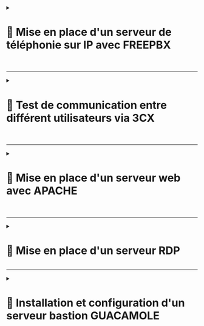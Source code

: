 <details>
<summary><h1>🎯 Mise en place d'un serveur de téléphonie sur IP avec FREEPBX<h1></summary>

## 📑 Installation de FREEPBX : 

```
cd /tmp
wget https://github.com/FreePBX/sng_freepbx_debian_install/raw/master/sng_freepbx_debian_install.sh  -O /tmp/sng_freepbx_debian_install.sh
bash /tmp/sng_freepbx_debian_install.sh
```

🚨 *Veuillez noter que le script peut prendre environ 30 minutes ou plus à compléter, en fonction des spécifications du système sous-jacent et de la vitesse Internet. Il est recommandé de l'exécuter en arrière-plan et de surveiller la progression dans le fichier journal*. 🚨

---

## 📑 Une fois l'installation finie se connecter directement via : ``http://freepbx.billu.com``

- **Première utilisation (création d'un compte admin avec mot de passe)**.
  
- **Puis choisir ``FreePBX Administration``**.

![FREEPBX1](https://github.com/user-attachments/assets/c16de851-8c49-46f0-b910-37a84c7c3002)

- **Se connecter avec le compte admin créer**.

![FREEPBX2](https://github.com/user-attachments/assets/47bfbdf1-b493-4d1e-bf60-7594b52ec17c)

- **Ajouter tout les utilisateurs de mon domaine via un ``fichier .csv`` (voir exemple ci-dessous)**.

![FREEPBX8](https://github.com/user-attachments/assets/be1b778d-039e-4ae7-a5b2-670041e36543)


- **Suivre les étapes** :

- **Aller dans ``Admin`` puis dans ``Bulk Handler``**.
  
![FREEPBX3](https://github.com/user-attachments/assets/9b109810-04f4-4565-861c-98e98154f795)

- **Cliquer sur ``Import`` puis sur ``Browse``**.

![FREEPBX4](https://github.com/user-attachments/assets/fd11e9f0-260c-4fbb-881b-fc0a5755cd6d)

- **Choisissez le ``fichier .csv`` puis sur ``Open``**.

![FREEPBX5](https://github.com/user-attachments/assets/4403516f-4dce-4a2f-9bd7-a3f03acffa3b)

- **Une fois les utilisateurs ajoutés, aller dans ``Connectivity`` puis dans ``Extensions``**.

![FREEPBX6](https://github.com/user-attachments/assets/aba5c62e-7954-4fad-9fd5-31f659247bcd)

- **On aperçoit bien tous les utilisateurs rentrer dans ``FreePBX`` avec une configuration conforme pour la communication entre différent utilisateurs**.

![FREEPBX7](https://github.com/user-attachments/assets/759c945a-573b-429d-aabf-cf50cbcc20ce)

</details>

---

<details>
<summary><h1>🎯 Test de communication entre différent utilisateurs via 3CX<h1></summary>

- **Installation du logiciel ``3CX`` sur tout les utilisateurs via une GPO**.

- **Renseigner le numéro de l'utilisateur que vous voulez contacter et lancer l'appel**.

- **L'utilisateur ``Lucas Duval`` arrive bien, à joindre l'utilisateur ``Valentin Bonnet`` et inversement** :

![3CX1](https://github.com/user-attachments/assets/4a44a830-5606-45e3-a888-484510864238)<br>

![3CX2](https://github.com/user-attachments/assets/e29ff2bc-da2c-471f-a250-226183aaed53)

</details>

---

<details>
<summary><h1>🎯 Mise en place d'un serveur web avec APACHE<h1></summary>
  
# 📑 Installation et Configuration :

## 📑 Étape 1 : Installation de Apache

- **Mettre à jour le système et installer Apache** :
   
   ```bash
   apt update && apt upgrade -y
   apt install apache2 -y
  ```
   
- **Vérifier le statut du service Apache** :

``systemctl status apache2``

---

## 📑 Étape 2 : Configuration de la Page d’Accueil

- **Modifier la page d’accueil par défaut** :

- **Édite le fichier ``/var/www/html/index.html``** (exemple ci-dessous) :

```html
<!DOCTYPE html>
<html lang="fr">
<head>
    <meta charset="UTF-8">
    <meta name="viewport" content="width=device-width, initial-scale=1.0">
    <title>BILLU - Logiciel de Facturation</title>
    <link href="https://fonts.googleapis.com/css?family=Exo:100" rel="stylesheet">
    <style>
        /* Animation du fond */
        @keyframes bg-scrolling-reverse {
            from { background-position: 0 0; }
            to { background-position: 50px 50px; }
        }

        body {
            margin: 0;
            font-family: Exo, Arial, sans-serif;
            background: url("data:image/png;base64,iVBORw0KGgoAAAANSUhEUgAAADIAAAAyCAIAAACRXR/mAAAACXBIWXMAAAsTAAALEwEAmpwYAAAAIGNIUk0AAHolAACAgwAA+f8AAIDpAAB1MAAA6mAAADqYAAAXb5JfxUYAAABnSURBVHja7M5RDYAwDEXRDgmvEocnlrQS2SwUFST9uEfBGWs9c97nbGtDcquqiKhOImLs/UpuzVzWEi1atGjRokWLFi1atGjRokWLFi1atGjRokWLFi1af7Ukz8xWp8z8AAAA//8DAJ4LoEAAlL1nAAAAAElFTkSuQmCC") repeat;
            background-size: 50px 50px;
            animation: bg-scrolling-reverse 5s linear infinite;
            display: flex;
            flex-direction: column;
            justify-content: center;
            align-items: center;
            height: 100vh;
            color: white;
            text-shadow: 2px 2px 5px rgba(0, 0, 0, 0.7);
        }

        /* En-tête et pied de page réduits */
        header, footer {
            width: 100%;
            background: rgba(0, 0, 0, 0.8);
            padding: 0.7px 0; /* Réduction de la hauteur */
            text-align: center;
            position: absolute;
            left: 0;
            font-size: 0.9rem; /* Taille de police légèrement réduite */
        }

        header {
            top: 0;
        }

        footer {
            bottom: 0;
        }

        /* Bouton hamburger */
        .hamburger {
            position: fixed;
            top: 15px; /* Encore légèrement baissé */
            right: 20px;
            width: 30px;
            height: 25px;
            display: flex;
            flex-direction: column;
            justify-content: space-around;
            background: transparent;
            border: none;
            cursor: pointer;
            z-index: 1000;
        }

        .hamburger div {
            width: 30px;
            height: 4px;
            background-color: white;
            border-radius: 5px;
        }

        /* Menu latéral */
        .menu {
            position: fixed;
            top: 0;
            right: -250px;
            width: 250px;
            height: 100%;
            background-color: rgba(0, 0, 0, 0.9);
            display: flex;
            flex-direction: column;
            align-items: center;
            padding-top: 50px;
            transition: 0.3s ease;
            z-index: 999;
        }

        .menu a {
            color: white;
            text-decoration: none;
            font-size: 1.5rem;
            padding: 15px;
            transition: background-color 0.3s ease;
        }

        .menu a:hover {
            background-color: #28a745;
        }

        /* Ouverture du menu latéral */
        .menu.open {
            right: 0;
        }

        /* Conteneur principal */
        .container {
            text-align: center;
            background: rgba(0, 0, 0, 0.7);
            padding: 30px 40px;
            border-radius: 15px;
            box-shadow: 0 8px 15px rgba(0, 0, 0, 0.5);
            width: 100%;
            max-width: 400px;
        }

        h1 {
            font-size: 2.5rem;
            margin-bottom: 10px;
        }

        p {
            font-size: 1.1rem;
            margin-top: 10px;
        }

        .google-search {
            background-color: rgba(0, 0, 0, 0.7);
            padding: 20px;
            border-radius: 8px;
            box-shadow: 0 4px 10px rgba(0, 0, 0, 0.3);
            margin-top: 30px;
        }

        .google-search input[type="text"] {
            padding: 10px;
            font-size: 1rem;
            border-radius: 5px;
            border: none;
            width: 280px;
            margin-right: 10px;
        }

        .google-search input[type="submit"] {
            padding: 10px 20px;
            font-size: 1rem;
            background-color: #28a745;
            border-radius: 5px;
            border: none;
            cursor: pointer;
            color: white;
            transition: background-color 0.3s;
        }

        .google-search input[type="submit"]:hover {
            background-color: #218838;
        }
    </style>
</head>
<body>
    <header>
        <h2>BILLU</h2>
    </header>
    
    <!-- Bouton hamburger -->
    <button class="hamburger" onclick="toggleMenu()">
        <div></div>
        <div></div>
        <div></div>
    </button>

    <!-- Menu latéral -->
    <div class="menu" id="menu">
        <a href="next.html">Services</a> 
        <a href="games.html">Games</a>
        <a href="#about">À propos</a>
        <a href="#contact">Contact</a>
    </div>

    <div class="container">
        <h1>Bienvenue chez BILLU</h1>
        <p>L'avenir de la facturation, simple et efficace.</p>
    </div>

    <!-- Barre de recherche Google -->
    <div class="google-search">
        <form method="GET" action="http://www.google.be/search">
            <div align="center">
                <a href="http://www.google.fr/">
                    <img src="./pictures/gif_google.gif" border="0" alt="Logo Google" align="absmiddle" width="80">
                </a>
                <input type="text" name="q" size="31" maxlength="255" value="">
                <input type="hidden" name="hl" value="fr">
                <input type="submit" name="btnG" value="recherche">
            </div>
        </form>
    </div>

    <footer>
        <p>&copy; 2025 BILLU. Tous droits réservés.</p>
    </footer>

    <script>
        function toggleMenu() {
            const menu = document.getElementById('menu');
            menu.classList.toggle('open');
        }
    </script>
</body>
</html>
```
---

- **Ajouter un fichier ``next.html`` dans le dossier ``/var/www/html/``** (exemple ci-dessous) :

---

```html
<!DOCTYPE html>
<html lang="fr">
<head>
    <meta charset="UTF-8">
    <meta name="viewport" content="width=device-width, initial-scale=1.0">
    <title>Services BILLU</title>
    <style>
        /* Exo thin font from Google */
        @import url('https://fonts.googleapis.com/css?family=Exo:100');

        /* Body setup */
        body {
            margin: 0;
            font-family: Arial, sans-serif;
            color: white;
            background: url('data:image/png;base64,iVBORw0KGgoAAAANSUhEUgAAADIAAAAyCAIAAACRXR/mAAAACXBIWXMAAAsTAAALEwEAmpwYAAAAIGNIUk0AAHolAACAgwAA+f8AAIDpAAB1MAAA6mAAADqYAAAXb5JfxUYAAABnSURBVHja7M5RDYAwDEXRDgmvEocnlrQS2SwUFST9uEfBGWs9c97nbGtDcquqiKhOImLs/UpuzVzWEi1atGjRokWLFi1atGjRokWLFi1atGjRokWLFi1af7Ukz8xWp8z8AAAA//8DAJ4LoEAAlL1nAAAAAElFTkSuQmCC') repeat 0 0;
            display: flex;
            flex-direction: column;
            align-items: center;
            justify-content: flex-start;
            min-height: 100vh;
            padding: 20px;
            text-align: center;
            animation: bg-scrolling-reverse 0.92s infinite linear;
        }

        /* Animations */
        @keyframes bg-scrolling-reverse {
            100% { background-position: 50px 50px; }
        }

        /* Header Section */
        .header {
            text-align: center;
            background: rgba(0, 0, 0, 0.8);
            padding: 15px;
            width: 100%;
            box-shadow: 0 4px 10px rgba(0, 0, 0, 0.5);
            position: fixed;
            top: 0;
            left: 0;
            z-index: 9999;
        }

        .header h1 {
            font-size: 2.2rem;
            margin: 0;
            color: white; 
        }

        .highlight {
            color: #ffd700;
            font-weight: bold;
        }

        /* Main Content Section */
        .content {
            margin-top: 100px; /* Ajouté plus d'espace au top */
            width: 100%;
        }

        .text-section {
            background-color: rgba(0, 0, 0, 0.7);
            padding: 20px;
            margin-bottom: 40px; /* Plus d'espace entre les zones */
            box-shadow: 0 4px 10px rgba(0, 0, 0, 0.5);
            border-radius: 10px;
            max-width: 900px; /* Réduit la largeur de la section */
            margin-left: auto;
            margin-right: auto;
        }

        .text-section p {
            font-size: 1rem;
            line-height: 1.4;
            color: #fff;
        }

        /* Icons Section */
        .icon-container {
            display: flex;
            flex-wrap: wrap;
            justify-content: space-evenly;
            gap: 8px; /* Réduit l'écart entre les icônes */
            background-color: rgba(0, 0, 0, 0.7); 
            padding: 15px;
            margin-bottom: 40px; /* Plus d'espace avant le bouton */
            box-shadow: 0 4px 10px rgba(0, 0, 0, 0.5);
            border-radius: 10px;
            max-width: 1000px; /* Réduit la largeur de la zone noire derrière les icônes */
            margin-left: auto;
            margin-right: auto;
        }

        .icon {
            width: 45px; /* Taille réduite des icônes */
            height: 45px;
            transition: transform 0.3s ease, filter 0.3s ease;
            cursor: pointer;
            filter: drop-shadow(0px 0px 5px rgba(255, 255, 255, 0.5));
        }

        .icon:hover {
            transform: scale(1.1);
            filter: drop-shadow(0px 0px 10px rgba(255, 215, 0, 0.8));
        }

        /* Back Button Section */
        .button-section {
            text-align: center;
            margin-bottom: 20px;
        }

        .back-button {
            padding: 10px 25px;
            font-size: 0.9rem;
            background-color: #ffd700;
            color: black;
            border: none;
            border-radius: 20px;
            cursor: pointer;
            transition: background-color 0.3s ease, transform 0.3s ease;
        }

        .back-button:hover {
            background-color: #ffa500;
            transform: scale(1.05);
        }

        /* Footer Section */
        .footer {
            text-align: center;
            background: rgba(0, 0, 0, 0.8);
            padding: 15px;
            width: 100%;
            box-shadow: 0 -4px 10px rgba(0, 0, 0, 0.5);
            position: fixed;
            bottom: 0;
            left: 0;
        }

        .footer p {
            margin: 0;
            font-size: 1rem;
            color: white;
        }

        .status-dot {
            width: 15px;
            height: 10px;
            border-radius: 50%;
            margin-top: 80px;
            margin: 20% auto;
        }

        .status-dot.green {
            background-color: green;
        }

        .status-dot.red {
            background-color: red;
        }
    </style>
</head>
<body>

    <!-- Header Section -->
    <div class="header">
        <h1>BILLU</h1>
    </div>

    <!-- Main Content Section -->
    <div class="content">

        <!-- Text Section -->
        <div class="text-section">
            <p>BillU, filiale du groupe international <span class="highlight">RemindMe</span>, est spécialisée dans le développement de logiciels innovants, notamment de facturation.</p>
            <p>Avec <span class="highlight">167 collaborateurs</span> et un siège situé dans le 20e arrondissement de Paris, notre mission est de simplifier les processus financiers et d'augmenter l'efficacité opérationnelle de nos clients.</p>
            <p>Répartie en <span class="highlight">9 départements</span>, notre équipe talentueuse mêle expertise en finance et en développement logiciel pour fournir des solutions de pointe.</p>
        </div>

        <!-- Icons Section -->
        <div class="icon-container">
            <div class="icon-wrapper" data-service="http://192.168.10.254/">
            <a href="http://192.168.10.254/" target="_blank"><img class="icon" src="https://wpcomputersolutions.com/wp-content/uploads/2018/07/pfsense-logo-e1534531558807.png" alt="pfSense"></a>
            <div class="status-dot"></div>
            </div>
            <div class="icon-wrapper" data-service="http://glpi.billu.com/glpi/">
            <a href="http://glpi.billu.com/glpi/" target="_blank"><img class="icon" src="https://glpi-project.org/wp-content/uploads/2021/06/logo-glpi-bleu-1.png" alt="GLPI"></a>
            <div class="status-dot"></div>
            </div>
            <div class="icon-wrapper" data-service="http://passbolt.billu.com/">
            <a href="http://passbolt.billu.com/" target="_blank"><img class="icon" src="https://static.cdnlogo.com/logos/p/97/passbolt.svg" alt="Passbolt"></a>
            <div class="status-dot"></div>
            </div>
            <div class="icon-wrapper" data-service="http://graylog.billu.com:9000/">
            <a href="http://graylog.billu.com:9000/" target="_blank"><img class="icon" src="https://static.cdnlogo.com/logos/g/32/graylog.svg" alt="Graylog"></a>
            <div class="status-dot"></div>
            </div>
            <div class="icon-wrapper" data-service="http://freepbx.billu.com/">
            <a href="http://freepbx.billu.com/" target="_blank"><img class="icon" src="https://cp.beget.com/shared/xisQQW8k-g5QWd77x9XCtcysQ5hIWg3I/logo_freepbx2x.png" alt="FreePBX"></a>
            <div class="status-dot"></div>
            </div>
            <div class="icon-wrapper" data-service="https://mail.billu.com/mail/">
            <a href="https://mail.billu.com/mail/" target="_blank"><img class="icon" src="https://www.iredmail.org/images/logo.png" alt="iRedMail"></a>
            <div class="status-dot"></div>
            </div>
            <div class="icon-wrapper" data-service="http://zabbix.billu.com:8080/">
            <a href="http://zabbix.billu.com:8080/" target="_blank"><img class="icon" src="https://ssd-disclosure.com/wp-content/uploads/2022/11/1_vloEha9mTCLM_SEnXdIUIw-300x300.png" alt="Zabbix"></a>
            <div class="status-dot"></div>
            </div>
            <div class="icon-wrapper" data-service="http://bastion.billu.com:8080/guacamole/#/">
            <a href="http://bastion.billu.com:8080/guacamole/#/" target="_blank"><img class="icon" src="https://d7umqicpi7263.cloudfront.net/img/product/030b6dbb-cd7b-486d-af34-99d4924864a1.com/6fb7788920aacfd15ab8e000e0f750a3" alt="Guacamole Bastion"></a>
            <div class="status-dot"></div>
            </div>
            <div class="icon-wrapper" data-service="https://github.com/WildCodeSchool/TSSR-2409-VERT-P3-G1-build-your-infra">
            <a href="https://github.com/WildCodeSchool/TSSR-2409-VERT-P3-G1-build-your-infra" target="_blank"><img class="icon" src="https://static.cdnlogo.com/logos/g/69/github-icon.svg" alt="GitHub"></a>
            <div class="status-dot"></div>
            </div>
            <div class="icon-wrapper" data-service="https://www.mailo.com/">
            <a href="https://www.mailo.com/" target="_blank"><img class="icon" src="./pictures/Mailo_logo.png" alt="Mailo"></a>
            <div class="status-dot"></div>
            </div>
        </div>

        <!-- Back Button Section -->
        <div class="button-section">
            <button class="back-button" onclick="window.location.href='index.html';">Retour au menu</button>
        </div>
    </div>

    <!-- Footer Section -->
    <div class="footer">
        <p>&copy; 2025 BillU | Tous droits réservés</p>
    </div>

    <script>
        // Fonction pour vérifier l'état d'un service
        async function checkServiceStatus(url) {
            try {
                const response = await fetch(url, { method: 'HEAD', mode: 'no-cors' });
                return response.ok || response.type === 'opaque'; // 'opaque' pour les requêtes no-cors réussies
            } catch (error) {
                return false; // En cas d'erreur, le service est considéré comme indisponible
            }
        }

        // Fonction pour mettre à jour toutes les pastilles
        async function updateStatusDots() {
            const iconWrappers = document.querySelectorAll('.icon-wrapper');
            iconWrappers.forEach(async (wrapper) => {
                const serviceUrl = wrapper.getAttribute('data-service');
                const statusDot = wrapper.querySelector('.status-dot');
                const isServiceUp = await checkServiceStatus(serviceUrl);
                statusDot.classList.toggle('green', isServiceUp);
                statusDot.classList.toggle('red', !isServiceUp);
            });
        }

        // Mettre à jour les pastilles toutes les secondes
        setInterval(updateStatusDots, 1000);

        // Mettre à jour les pastilles immédiatement au chargement de la page
        updateStatusDots();
    </script>

</body>
</html>
```
---

- **Redémarrer Apache** :

``systemctl restart apache2``

## **Le serveur web est maintenant fonctionnel, sécurisé et accessible depuis l’extérieur grâce à un reverse proxy**. 🎉

![WEB1](https://github.com/user-attachments/assets/db406db2-6b30-493b-bc24-23189096cc4d)<br>

![WEB2](https://github.com/user-attachments/assets/3204d37a-6d85-4d56-981a-11aff3b07fad)


</details>

---

<details>
<summary><h1>🎯 Mise en place d'un serveur RDP</h1></summary>  
  
- **Activation de la connexion à distance**. 

![Capture d'écran 2025-01-30 150308](https://github.com/user-attachments/assets/3a4f7f2b-039f-478d-9376-db26d1638896)  

![Capture d'écran 2025-01-30 150334](https://github.com/user-attachments/assets/8f2dd4e6-d2cd-4934-9e67-1183d3e6d01d)  

![Capture d'écran 2025-01-30 150356](https://github.com/user-attachments/assets/0410647c-16ad-4d2f-bdaa-462ff7ed1110)  

![Capture d'écran 2025-01-30 150635](https://github.com/user-attachments/assets/1c7a660b-5d3a-4a92-9a03-01ccaef6966e)  

- **Il suffit de taper `mstsc` dans la zone de recherche pour lancer la fenêtre de configuration**.  

![Capture d'écran 2025-01-30 150718](https://github.com/user-attachments/assets/87eec76f-669b-4ca2-99d0-f8cb716d40e2)  

</details>  

---

<details>
<summary><h1>🎯 Installation et configuration d'un serveur bastion GUACAMOLE<h1></summary>

# 📑 Installation d'Apache Guacamole sur Debian 12

## 📑 A. Installer les prérequis d'Apache Guacamole

- **Avant de commencer, mettez à jour la liste des paquets** :

```
apt-get update
```

- **Installez ensuite les dépendances nécessaires** :

```bash
apt-get install build-essential libcairo2-dev libjpeg62-turbo-dev libpng-dev libtool-bin uuid-dev libossp-uuid-dev libavcodec-dev libavformat-dev libavutil-dev libswscale-dev freerdp2-dev libpango1.0-dev libssh2-1-dev libtelnet-dev libvncserver-dev libwebsockets-dev libpulse-dev libssl-dev libvorbis-dev libwebp-dev
```

---

### 📑 B. Compiler et installer Apache Guacamole "Server"

- **Téléchargez et extrayez les sources** :

```
cd /tmp
wget https://downloads.apache.org/guacamole/1.5.5/source/guacamole-server-1.5.5.tar.gz
tar -xzf guacamole-server-1.5.5.tar.gz
cd guacamole-server-1.5.5/
```

- **Préparez la compilation** :

```
./configure --with-systemd-dir=/etc/systemd/system/
```

- **En cas d'erreur liée à ``guacenc_video_alloc``** :

```
./configure --with-systemd-dir=/etc/systemd/system/ --disable-guacenc
```

- **Compilez et installez** :

```
make
make install
```

- **Mettez à jour les liens dynamiques et démarrez `guacd`** :

```
ldconfig
systemctl daemon-reload
systemctl enable --now guacd
systemctl status guacd
```

---

### 📑 C. Créer le répertoire de configuration

```
sudo mkdir -p /etc/guacamole/{extensions,lib}
```

---

### 📑 D. Installer Guacamole Client (Web App)

- **Ajoutez le dépôt de Debian 11 pour installer Tomcat 9** :

```
nano /etc/apt/sources.list.d/bullseye.list
```

- **Ajoutez cette ligne** :

```
deb http://deb.debian.org/debian/ bullseye main
```

- **Mettez à jour et installez Tomcat 9** :

```
apt-get update
apt-get install tomcat9 tomcat9-admin tomcat9-common tomcat9-user
```

- **Téléchargez et installez Guacamole Client** :

```
cd /tmp
wget https://downloads.apache.org/guacamole/1.5.5/binary/guacamole-1.5.5.war
mv guacamole-1.5.5.war /var/lib/tomcat9/webapps/guacamole.war
```

- **Redémarrez les services** :

```
systemctl restart tomcat9 guacd
```

---

### 📑 E. Base de données MariaDB pour l'authentification

- **Installez MariaDB** :

```
apt-get install mariadb-server
```

- **Sécurisez l'installation** :

```
mysql_secure_installation
```

- **Créez la base de données et un utilisateur** :

```
CREATE DATABASE guacadb;
CREATE USER 'guaca_billu'@'localhost' IDENTIFIED BY 'Azerty1*';
GRANT SELECT,INSERT,UPDATE,DELETE ON guacadb.* TO 'guaca_billu'@'localhost';
FLUSH PRIVILEGES;
EXIT;
```

- **Téléchargez et installez l'extension JDBC** :

```
cd /tmp
wget https://downloads.apache.org/guacamole/1.5.5/binary/guacamole-auth-jdbc-1.5.5.tar.gz
tar -xzf guacamole-auth-jdbc-1.5.5.tar.gz
mv guacamole-auth-jdbc-1.5.5/mysql/guacamole-auth-jdbc-mysql-1.5.5.jar /etc/guacamole/extensions/
```

- **Téléchargez et installez le connecteur MySQL** :

```
cd /tmp
wget https://dev.mysql.com/get/Downloads/Connector-J/mysql-connector-j-9.1.0.tar.gz
tar -xzf mysql-connector-j-9.1.0.tar.gz
cp mysql-connector-j-9.1.0/mysql-connector-j-9.1.0.jar /etc/guacamole/lib/
```

- **Importez la structure de la base de données** :

```
cd guacamole-auth-jdbc-1.5.5/mysql/schema/
cat *.sql | mysql -u root -p guacadb
```

- **Configurez `guacamole.properties`** :

```
nano /etc/guacamole/guacamole.properties
```

- **Ajoutez ceci** :

```
mysql-hostname: 127.0.0.1
mysql-port: 3306
mysql-database: guacadb
mysql-username: guaca_billu
mysql-password: Azerty1*
```

- **Configurez `guacd.conf`** :

```
nano /etc/guacamole/guacd.conf
```

- **Ajoutez ceci** :

```
[server]
bind_host = 0.0.0.0
bind_port = 4822
```

- **Redémarrez les services** :

```
systemctl restart tomcat9 guacd mariadb
```

---

## 📑 IV. Premiers pas avec Apache Guacamole

- **Accédez à l'interface** :

```
http://<Adresse IP>:8080/guacamole/
```

- **Utilisez les identifiants par défaut** :

- **Utilisateur** : guacadmin
- **Mot de passe** : guacadmin

![BASTION](https://github.com/user-attachments/assets/bbc94cdf-1061-468d-b1a1-a73a12f4bbdc)

---

### 📑 A. Créer un nouveau compte admin

**1. Accédez aux paramètres > Utilisateurs > Nouvel utilisateur**.<br>
**2. Créez un nouvel administrateur avec un mot de passe sécurisé**.<br>
**3. Supprimez ou désactivez `guacadmin`**.

![BASTION2](https://github.com/user-attachments/assets/14d9c876-2f39-48d1-80b0-c164ebefce64)

![BASTION3](https://github.com/user-attachments/assets/6544612e-0806-452a-91cb-6aa47f69936d)

![BASTION1](https://github.com/user-attachments/assets/8fb58477-3873-4446-95dd-ff8d72f4a4a8)

---

### 📑 B. Ajouter une connexion RDP

**1. Créez un groupe de connexions : **Paramètres > Connexion > Nouveau groupe****.<br>
**2. Ajoutez une nouvelle connexion RDP avec l'IP et les identifiants**.<br>
**3. Activez `Ignorer le certificat du serveur` si nécessaire**.

![BASTION4](https://github.com/user-attachments/assets/8c18369d-ac8b-4a53-933b-3cb0986affa3)

![BASTION5](https://github.com/user-attachments/assets/28d1679b-cd06-4ecd-90b0-94444c02eac1)

![BASTION6](https://github.com/user-attachments/assets/35b46dd4-0b5c-4f83-a4ae-2a28f2a75ba4)

![BASTION7](https://github.com/user-attachments/assets/30d8825e-d0f6-4e13-915f-ab1b0325e873)

![BASTION8](https://github.com/user-attachments/assets/2ed31fd0-bf4e-48ca-8b97-6277d64538b8)

![BASTION9](https://github.com/user-attachments/assets/03eb45d0-cf46-4dec-a7dc-97b2da5e4443)

---

## 📑 C. Apache Guacamole : erreur de connexion en RDP

- **Que faire si la connexion RDP ne se lance pas ou qu'elle affiche une erreur ?**

- **Retournez sur la ligne de commande de votre serveur et vérifiez les dernières lignes de logs qui s'affichent lorsque l'on regarde le statut du service ``guacd``** :

```
systemctl status guacd
```

- **Par exemple, on peut trouver ceci** :

```
juin 14 20:15:29 srv-guacamole guacd[31120]: Certificate validation failed
juin 14 20:15:29 srv-guacamole guacd[31120]: RDP server closed/refused connection: SSL/TLS connection failed (untrusted/self-signed certificate?)
```

- **Si le certificat RDP ne peut pas être vérifié (auto-signé par exemple) et que l'option ``Ignorer le certificat du serveur`` n'est pas cochée dans les paramètres de la connexion Guacamole, alors cette erreur se produira.**

- **Une autre erreur que vous pourriez rencontrer si vous avez besoin d'établir des connexions en RDP, c'est celle-ci** :

```
RDP server closed/refused connection: Security negotiation failed (wrong security type?)
```

- **Ce problème est lié au compte utilisateur ``daemon`` utilisé par défaut pour exécuter le service ``guacd``. Vous pouvez le vérifier avec cette commande** :

```
ps aux | grep -v grep | grep guacd
```

- **Résultat** :

```
daemon     31513  0.0  0.7 247928 15400 ?        Ss   16:03   0:00 /usr/local/sbin/guacd -f
```

- **Nous devons créer un nouvel utilisateur, lui associer les permissions nécessaires sur les données d'Apache Guacamole, puis mettre à jour le service et enfin le relancer**.

- **Voici la série de commandes à exécuter, dans l'ordre** :

```
useradd -M -d /var/lib/guacd/ -r -s /sbin/nologin -c "Guacd User" guacd
mkdir /var/lib/guacd
chown -R guacd: /var/lib/guacd
sed -i 's/daemon/guacd/' /etc/systemd/system/guacd.service
systemctl daemon-reload
systemctl restart guacd
```

- **Puis, vérifiez l'état du service** :

```
systemctl status guacd
```

*Si c'est bon, vous pouvez tenter une nouvelle connexion RDP*.

</details>

